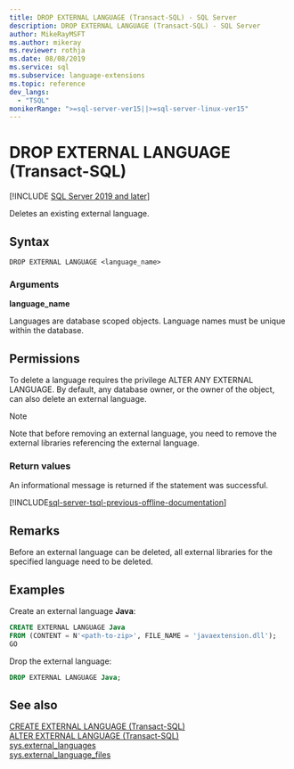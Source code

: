 ```yaml
---
title: DROP EXTERNAL LANGUAGE (Transact-SQL) - SQL Server
description: DROP EXTERNAL LANGUAGE (Transact-SQL) - SQL Server
author: MikeRayMSFT
ms.author: mikeray
ms.reviewer: rothja
ms.date: 08/08/2019
ms.service: sql
ms.subservice: language-extensions
ms.topic: reference
dev_langs:
  - "TSQL"
monikerRange: ">=sql-server-ver15||>=sql-server-linux-ver15"
---
```


# DROP EXTERNAL LANGUAGE (Transact-SQL)  
[!INCLUDE [SQL Server 2019 and later](../../includes/applies-to-version/sqlserver2019.md)]

Deletes an existing external language.

## Syntax

```syntaxsql
DROP EXTERNAL LANGUAGE <language_name>
```

### Arguments

**language_name**

Languages are database scoped objects. Language names must be unique within the database.

## Permissions

To delete a language requires the privilege ALTER ANY EXTERNAL LANGUAGE. By default, any database owner, or the owner of the object, can also delete an external language.

> [!NOTE]
> Note that before removing an external language, you need to remove the external libraries referencing the external language.

### Return values

An informational message is returned if the statement was successful.

[!INCLUDE[sql-server-tsql-previous-offline-documentation](../../includes/sql-server-tsql-previous-offline-documentation.md)]

## Remarks

Before an external language can be deleted, all external libraries for the specified language need to be deleted.

## Examples

Create an external language **Java**:

```sql
CREATE EXTERNAL LANGUAGE Java 
FROM (CONTENT = N'<path-to-zip>', FILE_NAME = 'javaextension.dll');
GO
```

Drop the external language:

```sql
DROP EXTERNAL LANGUAGE Java;
```

## See also

[CREATE EXTERNAL LANGUAGE (Transact-SQL)](create-external-language-transact-sql.md)  
[ALTER EXTERNAL LANGUAGE (Transact-SQL)](alter-external-language-transact-sql.md)  
[sys.external_languages](../../relational-databases/system-catalog-views/sys-external-languages-transact-sql.md)  
[sys.external_language_files](../../relational-databases/system-catalog-views/sys-external-language-files-transact-sql.md)  
